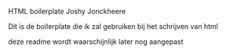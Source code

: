 HTML boilerplate Joshy Jonckheere

Dit is de boilerplate die ik zal gebruiken bij het schrijven van html

deze readme wordt waarschijnlijk later nog aangepast
